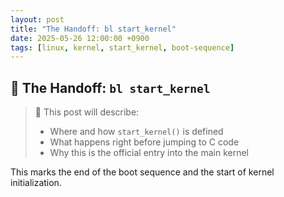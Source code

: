 ```yaml
---
layout: post
title: "The Handoff: bl start_kernel"
date: 2025-05-26 12:00:00 +0900
tags: [linux, kernel, start_kernel, boot-sequence]
---
```


## 🔧 The Handoff: `bl start_kernel`

> 📝 This post will describe:
>
> - Where and how `start_kernel()` is defined  
> - What happens right before jumping to C code  
> - Why this is the official entry into the main kernel

This marks the end of the boot sequence and the start of kernel initialization.
